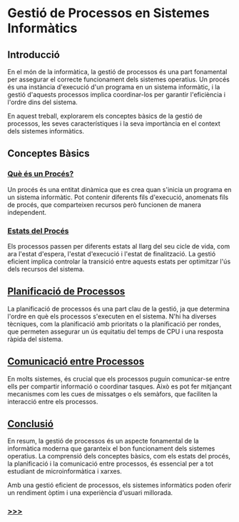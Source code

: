 # Gestió de Processos en Sistemes Informàtics

## Introducció

En el món de la informàtica, la gestió de processos és una part fonamental per assegurar el correcte funcionament dels sistemes operatius. Un procés és una instància d'execució d'un programa en un sistema informàtic, i la gestió d'aquests processos implica coordinar-los per garantir l'eficiència i l'ordre dins del sistema.

En aquest treball, explorarem els conceptes bàsics de la gestió de processos, les seves característiques i la seva importància en el context dels sistemes informàtics.

## Conceptes Bàsics

### [Què és un Procés?](2.1_Què_és_un_Procés)

Un procés és una entitat dinàmica que es crea quan s'inicia un programa en un sistema informàtic. Pot contenir diferents fils d'execució, anomenats fils de procés, que comparteixen recursos però funcionen de manera independent.

### [Estats del Procés](2.2_Estats_del_Procés)
Els processos passen per diferents estats al llarg del seu cicle de vida, com ara l'estat d'espera, l'estat d'execució i l'estat de finalització. La gestió eficient implica controlar la transició entre aquests estats per optimitzar l'ús dels recursos del sistema.

## [Planificació de Processos](3_Planificació_de_Processos)

La planificació de processos és una part clau de la gestió, ja que determina l'ordre en què els processos s'executen en el sistema. N'hi ha diverses tècniques, com la planificació amb prioritats o la planificació per rondes, que permeten assegurar un ús equitatiu del temps de CPU i una resposta ràpida del sistema.

## [Comunicació entre Processos](4_Comunicació_entre_Processos)

En molts sistemes, és crucial que els processos puguin comunicar-se entre ells per compartir informació o coordinar tasques. Això es pot fer mitjançant mecanismes com les cues de missatges o els semàfors, que faciliten la interacció entre els processos.

## [Conclusió](5_Conclusió)

En resum, la gestió de processos és un aspecte fonamental de la informàtica moderna que garanteix el bon funcionament dels sistemes operatius. La comprensió dels conceptes bàsics, com els estats del procés, la planificació i la comunicació entre processos, és essencial per a tot estudiant de microinformàtica i xarxes.

Amb una gestió eficient de processos, els sistemes informàtics poden oferir un rendiment òptim i una experiència d'usuari millorada.

### [>>>](2.1_Què_és_un_Procés)